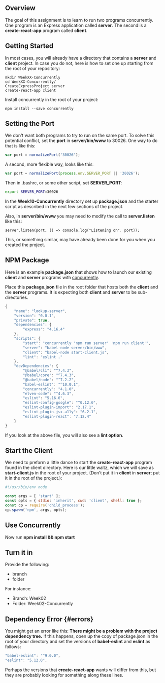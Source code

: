 ## Overview

The goal of this assignment is to learn to run two programs concurrently. One program is an Express application called **server**. The second is a **create-react-app** program called **client**.

## Getting Started

In most cases, you will already have a directory that contains a **server** and **client** project. In case you do not, here is how to set one up starting from the root of your repository:

    mkdir WeekXX-Concurrently
    cd WeekXX-Concurrently/
    CreateExpressProject server
    create-react-app client

Install concurrently in the root of your project:

    npm install --save concurrently

## Setting the Port

We don't want both programs to try to run on the same port. To solve this potential conflict, set the **port** in **server/bin/www** to 30026. One way to do that is like this:

```javascript
var port = normalizePort('30026');
```

A second, more flexible way, looks like this:

```javascript
var port = normalizePort(process.env.SERVER_PORT || '30026');    
```

Then in .bashrc, or some other script, set **SERVER_PORT**:

```bash
export SERVER_PORT=30026
```

In the **Week10-Concurrently** directory set up **package.json** and the starter script as described in the next few sections of the project.

Also, in **server/bin/www** you may need to modify the call to **server.listen** like this:

```
server.listen(port, () => console.log("Listening on", port));
```

This, or something similar, may have already been done for you when you created the project.

##  NPM Package

Here is an example **package.json** that shows how to launch our existing **client** and **server** programs with [concurrently][cc].

Place this **package.json** file in the root folder that hosts both the **client** and the **server** programs. It is expecting both **client** and **server** to be sub-directories.

```javascript
{
    "name": "lookup-server",
    "version": "0.0.1",
    "private": true,
    "dependencies": {
        "express": "4.16.4"
    },
    "scripts": {
        "start": "concurrently 'npm run server' 'npm run client'",
        "server": "babel-node server/bin/www",
        "client": "babel-node start-client.js",
        "lint": "eslint ."
    },
    "devDependencies": {
        "@babel/cli": "^7.4.3",
        "@babel/core": "^7.4.3",
        "@babel/node": "^7.2.2",
        "babel-eslint": "^10.0.1",
        "concurrently": "4.1.0",
        "elven-code": "^4.6.3",
        "eslint": "5.16.0",
        "eslint-config-google": "^0.12.0",
        "eslint-plugin-import": "2.17.1",
        "eslint-plugin-jsx-a11y": "6.2.1",
        "eslint-plugin-react": "7.12.4"
    }
}
```

If you look at the above file, you will also see a **lint option**.

## Start the Client

We need to preform a little dance to start the **create-react-app** program found in the client directory. Here is our little waltz, which we will save as **start-client.js** in the root of your project. (Don't put it in **client** in **server**; put it in the root of the project.):

```javascript
#!/usr/bin/env node

const args = [ 'start' ];
const opts = { stdio: 'inherit', cwd: 'client', shell: true };
const cp = require('child_process');
cp.spawn('npm', args, opts);
```

## Use Concurrently

Now run **npm install && npm start**

## Turn it in

Provide the following:

- branch
- folder

For instance:

- Branch: Week02
- Folder: Week02-Concurrently

[cc]: https://www.npmjs.com/package/concurrently

## Dependency Error {#errors}

You might get an error like this: **There might be a problem with the project dependency tree.** If this happens, open up the copy of package.json in the root of your directory and set the versions of **babel-eslint** and **eslint** as follows:

```javascript
"babel-eslint": "^9.0.0",
"eslint": "5.12.0",
```

Perhaps the versions that **create-react-app** wants will differ from this, but they are probably looking for something along these lines.
